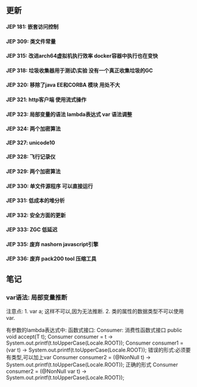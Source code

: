 ## 更新

#### JEP 181: 嵌套访问控制
#### JEP 309: 类文件常量
#### JEP 315: 改进arch64虚拟机执行效率 docker容器中执行也在变快
#### JEP 318: 垃圾收集器用于测试\实验 没有一个真正收集垃圾的GC
#### JEP 320: 移除了java EE和CORBA 模块 用处不大
#### JEP 321: http客户端 使用流式操作
#### JEP 323: 局部变量的语法 lambda表达式  var 语法调整
#### JEP 324: 两个加密算法
#### JEP 327: unicode10
#### JEP 328: 飞行记录仪
#### JEP 329: 两个加密算法
#### JEP 330: 单文件源程序 可以直接运行
#### JEP 331: 低成本的堆分析
#### JEP 332: 安全方面的更新
#### JEP 333: ZGC 低延迟
#### JEP 335: 废弃 nashorn javascript引擎
#### JEP 336: 废弃 pack200 tool 压缩工具


## 笔记
### var语法: 局部变量推断
注意点: 
    1. var a; 这样不可以,因为无法推断.
    2. 类的属性的数据类型不可以使用var.

有参数的lambda表达式中:
函数式接口:
    Consumer<T>: 消费性函数式接口
        public void accept(T t);
Consumer<String> consumer = t -> System.out.printf(t.toUpperCase(Locale.ROOT));
Consumer<String> consumer1 = (var t) -> System.out.printf(t.toUpperCase(Locale.ROOT));
错误的形式:必须要有类型,可以加上var
Consumer<String> consumer2 = (@NonNull  t) -> System.out.printf(t.toUpperCase(Locale.ROOT));
正确的形式
Consumer<String> consumer2 = (@NonNull var t) -> System.out.printf(t.toUpperCase(Locale.ROOT));



       